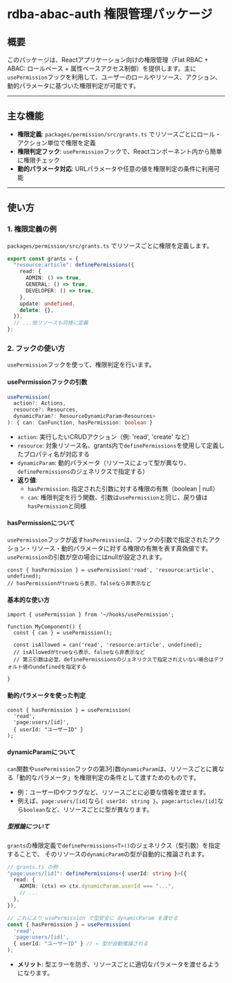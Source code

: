 # rdba-abac-auth 権限管理パッケージ

## 概要
このパッケージは、Reactアプリケーション向けの権限管理（Flat RBAC + ABAC: ロールベース + 属性ベースアクセス制御）を提供します。主に`usePermission`フックを利用して、ユーザーのロールやリソース、アクション、動的パラメータに基づいた権限判定が可能です。

---

## 主な機能
- **権限定義**: `packages/permission/src/grants.ts` でリソースごとにロール・アクション単位で権限を定義
- **権限判定フック**: `usePermission`フックで、Reactコンポーネント内から簡単に権限チェック
- **動的パラメータ対応**: URLパラメータや任意の値を権限判定の条件に利用可能

---

## 使い方

### 1. 権限定義の例
`packages/permission/src/grants.ts` でリソースごとに権限を定義します。

```ts
export const grants = {
  "resource:article": definePermissions({
    read: {
      ADMIN: () => true,
      GENERAL: () => true,
      DEVELOPER: () => true,
    },
    update: undefined,
    delete: {},
  }),
  // ...他リソースも同様に定義
};
```

### 2. フックの使い方
`usePermission`フックを使って、権限判定を行います。

#### usePermissionフックの引数
```ts
usePermission(
  action?: Actions,
  resource?: Resources,
  dynamicParam?: ResourceDynamicParam<Resources>
): { can: CanFunction, hasPermission: boolean }
```
- `action`: 実行したいCRUDアクション（例: 'read', 'create' など）
- `resource`: 対象リソース名、grants内で`definePermissions`を使用して定義したプロパティ名が対応する
- `dynamicParam`: 動的パラメータ（リソースによって型が異なり、`definePermissions`のジェネリクスで指定する）
- **返り値**: 
  - `hasPermission`: 指定された引数に対する権限の有無（boolean | null）
  - `can`: 権限判定を行う関数、引数は`usePermission`と同じ、戻り値は`hasPermission`と同様

#### hasPermissionについて
`usePermission`フックが返す`hasPermission`は、フックの引数で指定されたアクション・リソース・動的パラメータに対する権限の有無を表す真偽値です。
`usePermission`の引数が空の場合にはnullが設定されます。

```tsx
const { hasPermission } = usePermission('read', 'resource:article', undefined);
// hasPermissionがtrueなら表示、falseなら非表示など
```

#### 基本的な使い方
```tsx
import { usePermission } from '~/hooks/usePermission';

function MyComponent() {
  const { can } = usePermission();

  const isAllowed = can('read', 'resource:article', undefined);
  // isAllowedがtrueなら表示、falseなら非表示など
  // 第三引数は必至、definePermissionsのジェネリクスで指定されえいない場合はデフォルト値のundefinedを指定する
  
}
```

#### 動的パラメータを使った判定
```tsx
const { hasPermission } = usePermission(
  'read',
  'page:users/[id]',
  { userId: "ユーザーID" }
);
```

#### dynamicParamについて
`can`関数や`usePermission`フックの第3引数`dynamicParam`は、リソースごとに異なる「動的なパラメータ」を権限判定の条件として渡すためのものです。

- 例：ユーザーIDやフラグなど、リソースごとに必要な情報を渡せます。
- 例えば、`page:users/[id]`なら`{ userId: string }`、`page:articles/[id]`なら`boolean`など、リソースごとに型が異なります。

##### 型推論について
`grants`の権限定義で`definePermissions<T>()`のジェネリクス（型引数）を指定することで、
そのリソースの`dynamicParam`の型が自動的に推論されます。

```ts
// grants.ts の例
"page:users/[id]": definePermissions<{ userId: string }>({
  read: {
    ADMIN: (ctx) => ctx.dynamicParam.userId === "...",
    // ...
  },
}),

// これにより usePermission で型安全に dynamicParam を渡せる
const { hasPermission } = usePermission(
  'read',
  'page:users/[id]',
  { userId: "ユーザーID" } // ← 型が自動推論される
);
```
- **メリット**: 型エラーを防ぎ、リソースごとに適切なパラメータを渡せるようになります。